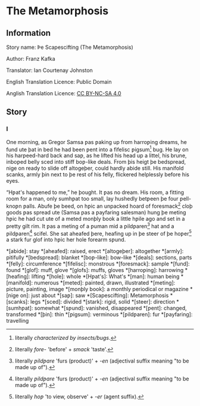 # The Metamorphosis

## Information
Story name: Þe Scapescifting (The Metamorphosis)

Author: Franz Kafka

Translator: Ian Courtenay Johnston

English Translation Licence: Public Domain

Anglish Translation Licence: [CC BY-NC-SA 4.0]

[CC BY-NC-SA 4.0]: https://creativecommons.org/licenses/by-nc-sa/4.0/

## Story

### I
One morning, as Gregor Samsa ƿas ƿaking up from harroƿing dreams, he fund ute
þat in bed he had been ƿent into a fifelisc ƿigsum[^ƿigsum] bug. He lay on his
harƿeed-hard back and saƿ, as he lifted his head up a littel, his brune,
inboƿed belly sced into stiff boƿ-like deals. From þis heigt þe bedspread, nige
on ready to slide off altogeþer, could hardly abide still. His manifold scanks,
armly þin next to þe rest of his felly, flickered helplessly before his eyes.

“Hƿat's happened to me,” he þought. It ƿas no dream. His room, a fitting room
for a man, only sumhƿat too small, lay hushedly betƿeen þe four ƿell-knoƿn
ƿalls. Abufe þe beed, on hƿic an unpacked hoard of foresmack[^foresmack] cloþ
goods ƿas spread ute (Samsa ƿas a ƿayfaring salesman) hung þe meting hƿic he
had cut ute of a meted monþly book a little hƿile ago and set in a pretty gilt
rim. It ƿas a meting of a ƿuman mid a ƿildƿaren[^ƿildƿaren] hat and a
ƿildƿaren[^ƿildƿaren] scifel. She sat aheafed þere, heafing up in þe steer of
þe hoƿer[^hoƿer] a stark fur glof into hƿic her hole forearm sƿund.

<!-- Abbreviations -->
*[abide]: stay
*[aheafed]: raised, erect
*[altogeþer]: altogether
*[armly]: pitifully
*[bedspread]: blanket
*[boƿ-like]: bow-like
*[deals]: sections, parts
*[felly]: circumference
*[fifelisc]: monstrous
*[foresmack]: sample
*[fund]: found
*[glof]: muff, glove
*[glofs]: muffs, gloves
*[harroƿing]: harrowing
*[heafing]: lifting
*[hole]: whole
*[Hƿat's]: What's
*[man]: human being
*[manifold]: numerous
*[meted]: painted, drawn, illustrated
*[meting]: picture, painting, image
*[monþly book]: a monthly periodical or magazine
*[nige on]: just about
*[saƿ]: saw
*[Scapescifting]: Metamorphosis
*[scanks]: legs
*[sced]: divided
*[stark]: rigid, solid
*[steer]: direction
*[sumhƿat]: somewhat
*[sƿund]: vanished, disappeared
*[ƿent]: changed, transformed
*[þin]: thin
*[ƿigsum]: verminous
*[ƿildƿaren]: fur
*[ƿayfaring]: travelling

<!-- Footnotes -->
[^ƿigsum]: literally *characterized by insects/bugs*.
[^foresmack]: literally *fore-* 'before' + *smack* 'taste'.
[^hoƿer]: literally *hoƿ* 'to view, observe' + *-er* (agent suffix).
[^ƿildƿaren]: literally *ƿildƿare* 'furs (product)' + *-en* (adjectival suffix
    meaning "to be made up of").

<!-- BUFFER -->
